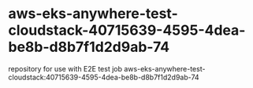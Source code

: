 # aws-eks-anywhere-test-cloudstack-40715639-4595-4dea-be8b-d8b7f1d2d9ab-74
repository for use with E2E test job aws-eks-anywhere-test-cloudstack:40715639-4595-4dea-be8b-d8b7f1d2d9ab-74
